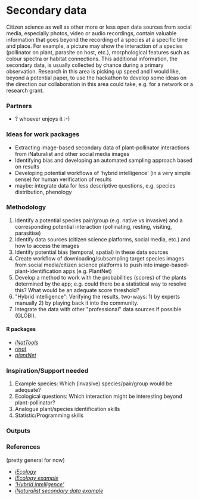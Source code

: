 # Secondary data
Citizen science as well as other more or less open data sources from social media, especially photos, video or audio recordings, contain valuable information that goes beyond the recording of a species at a specific time and place. For example, a picture may show the interaction of a species (pollinator on plant, parasite on host, etc.), morphological features such as colour spectra or habitat connections. This additional information, the secondary data, is usually collected by chance during a primary observation. Research in this area is picking up speed and I would like, beyond a potential paper, to use the hackathon to develop some ideas on the direction our collaboration in this area could take, e.g. for a network or a research grant.

### Partners
* ? whoever enjoys it :-)

### Ideas for work packages
* Extracting image-based secondary data of plant-pollinator interactions from iNaturalist and other social media images
* Identifying bias and developing an automated sampling approach based on results
* Developing potential workflows of 'hybrid intelligence' (in a very simple sense) for human verification of results
* maybe: integrate data for less descriptive questions, e.g. species distribution, phenology

### Methodology
1. Identify a potential species pair/group (e.g. native vs invasive) and a corresponding potential interaction (pollinating, resting, visiting, parasitise)
2. Identify data sources (citizen science platforms, social media, etc.) and how to access the images 
3. Identify potential bias (temporal, spatial) in these data sources
4. Create workflow of downloading/subsampling target species images from social media/citizen science platforms to push into image-based-plant-identification apps (e.g. PlantNet)
5. Develop a method to work with the probabilities (scores) of the plants determined by the app; e.g. could there be a statistical way to resolve this? What would be an adequate score threshold?
6. "Hybrid intelligence": Verifying the results, two-ways: 1) by experts manually 2) by playing back it into the community. 
7. Integrate the data with other "professional" data sources if possible (GLOBI).

#### R packages
* *[iNatTools](https://rdrr.io/github/pjhanly/iNatTools/)*
* *[rinat](https://CRAN.R-project.org/package=rinat)*
* *[plantNet](https://github.com/BiologicalRecordsCentre/plantnet)*


### Inspiration/Support needed 
1. Example species: Which (invasive) species/pair/group would be adequate? 
2. Ecological questions: Which interaction might be interesting beyond plant-pollinator? 
3. Analogue plant/species identification skills
4. Statistic/Programming skills

### Outputs


### References
(pretty general for now)
* *[iEcology](https://doi.org/10.1016/j.tree.2020.03.003.)*
* *[iEcology example](https://doi.org/10.1016/B978-0-12-819166-8.00169-9)*
* *['Hybrid intelligence'](https://cra.org/ccc/wp-content/uploads/sites/2/2021/03/CCC-TransitionPaperImagine-All-the-People.pdf)*
* *[iNaturalist secondary data example](https://www.nature.com/articles/s41598-021-82491-y)*

